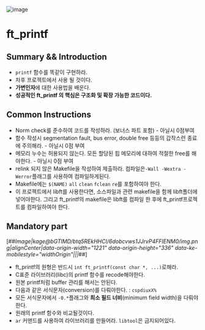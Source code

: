 
![image](https://user-images.githubusercontent.com/46234386/121765968-9d015380-cb89-11eb-93d8-ebeadefca453.png)


# ft_printf

## Summary && Introduction

-   `printf` 함수를 똑같이 구현하라.
-   차후 프로젝트에서 사용 될 것이다.
-   **가변인자**에 대한 사용법을 배운다.
-   **성공적인 ft\_printf 의 핵심은 구조화 및 확장 가능한 코드이다.**

## Common Instructions

-   Norm check를 준수하여 코드를 작성하라. (보너스 파트 포함) - 아닐시 0점부여
-   함수 작성시 segmentation fault, bus error, double free 등등의 갑작스런 종료에 주의해라. - 아닐시 0점 부여
-   메모리 누수는 허용되지 않는다. 모든 할당된 힙 메모리에 대하여 적절한 free를 해야한다. - 아닐시 0점 부여
-   relink 되지 않은 Makefile을 작성하여 제출하라. 컴파일은`-Wall -Wextra -Werror`플래그를 사용하여 컴파일하게된다.
-   Makefile에는 `$(NAME)` `all` `clean` `fclean` `re`를 포함하여야 한다.
-   이 프로젝트에서 libft를 사용한다면, 소스파일과 관련 makefile을 함께 libft폴더에 넣어야한다. 그리고 ft\_printf의 makefile은 libft를 컴파일 한 후에 ft\_printf프로젝트를 컴파일하여야 한다.

## Mandatory part

[##_Image|kage@bGTlMD/btq5REkHHCI/6dobcvws1JJrvP4FFIENM0/img.png|alignCenter|data-origin-width="1221" data-origin-height="336" data-ke-mobilestyle="widthOrigin"|||_##]

-   ft\_printf의 원형은 반드시 `int ft_printf(const char *, ...)`로해라.
-   C표준 라이브러리(libc)의 printf 함수를 recode해야한다.
-   원본 printf처럼 buffer 관리를 해서는 안된다.
-   다음과 같은 서식문자(conversion)를 다뤄야한다. : `cspdiuxX%`
-   모든 서식문자에서 `-0.*`플래그와 **최소 필드 너비**(minimum field width)을 다뤄야한다.
-   원래의 printf 함수와 비교될것이다.
-   `ar` 커맨드를 사용하여 라이브러리를 만들어라. `libtool`은 금지되어있다.

##   
